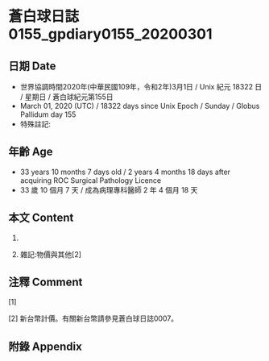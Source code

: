 # 蒼白球日誌0155_gpdiary0155_20200301 #

## 日期 Date ##

* 世界協調時間2020年(中華民國109年，令和2年)3月1日 / Unix 紀元 18322 日 / 星期日 / 蒼白球紀元第155日
* March 01, 2020 (UTC) / 18322 days since Unix Epoch / Sunday / Globus Pallidum day 155
* 特殊註記:

## 年齡 Age ##

* 33 years 10 months 7 days old / 2 years 4 months 18 days after acquiring ROC Surgical Pathology Licence
* 33 歲 10 個月 7 天 / 成為病理專科醫師 2 年 4 個月 18 天

## 本文 Content ##

1. 

    
2. 雜記:物價與其他[2]

    

## 注釋 Comment ##

[1] 


[2] 新台幣計價。有關新台幣請參見蒼白球日誌0007。



## 附錄 Appendix ##

